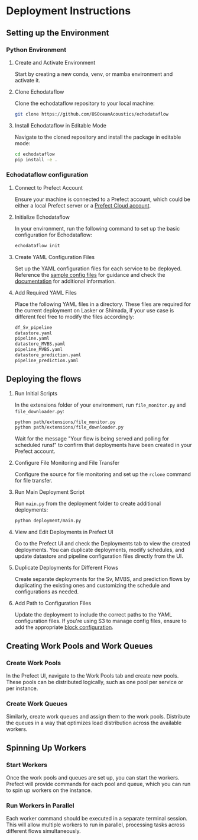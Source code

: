 # Deployment Instructions

## Setting up the Environment

### Python Environment

1. Create and Activate Environment

    Start by creating a new conda, venv, or mamba environment and activate it.

2. Clone Echodataflow

    Clone the echodataflow repository to your local machine:
    ```bash
    git clone https://github.com/OSOceanAcoustics/echodataflow
    ```
3. Install Echodataflow in Editable Mode

    Navigate to the cloned repository and install the package in editable mode:
    ```bash
    cd echodataflow
    pip install -e .
    ```

### Echodataflow configuration
1. Connect to Prefect Account

    Ensure your machine is connected to a Prefect account, which could be either a local Prefect server or a [Prefect Cloud account](https://docs.prefect.io/3.0/manage/cloud/connect-to-cloud).
2. Initialize Echodataflow

    In your environment, run the following command to set up the basic configuration for Echodataflow:

    ```bash
    echodataflow init
    ```
3. Create YAML Configuration Files
    
    Set up the YAML configuration files for each service to be deployed. Reference the [sample config files](https://drive.google.com/drive/u/2/folders/1C2Hs3-SxWbYaE3xTo7RRqAg4I7fzponW) for guidance and check the [documentation](https://echodataflow.readthedocs.io/en/latest/configuration/datastore.html) for additional information.
4. Add Required YAML Files

    Place the following YAML files in a directory. These files are required for the current deployment on Lasker or Shimada, if your use case is different feel free to modify the files accordingly:

    ```bash
    df_Sv_pipeline
    datastore.yaml
    pipeline.yaml
    datastore_MVBS.yaml
    pipeline_MVBS.yaml
    datastore_prediction.yaml
    pipeline_prediction.yaml
    ```

## Deploying the flows

1. Run Initial Scripts

    In the extensions folder of your environment, run `file_monitor.py` and `file_downloader.py`:

    ```bash
    python path/extensions/file_monitor.py
    python path/extensions/file_downloader.py
    ```
    Wait for the message "Your flow is being served and polling for scheduled runs!" to confirm that deployments have been created in your Prefect account.

2. Configure File Monitoring and File Transfer

    Configure the source for file monitoring and set up the `rclone` command for file transfer.

3. Run Main Deployment Script

    Run `main.py` from the deployment folder to create additional deployments: 

    ```bash
    python deployment/main.py
    ```
4. View and Edit Deployments in Prefect UI

    Go to the Prefect UI and check the Deployments tab to view the created deployments. You can duplicate deployments, modify schedules, and update datastore and pipeline configuration files directly from the UI.

5. Duplicate Deployments for Different Flows

    Create separate deployments for the Sv, MVBS, and prediction flows by duplicating the existing ones and customizing the schedule and configurations as needed.

6. Add Path to Configuration Files

    Update the deployment to include the correct paths to the YAML configuration files. If you're using S3 to manage config files, ensure to add the appropriate [block configuration](https://echodataflow.readthedocs.io/en/latest/configuration/blocks.html).

## Creating Work Pools and Work Queues
### Create Work Pools
In the Prefect UI, navigate to the Work Pools tab and create new pools. These pools can be distributed logically, such as one pool per service or per instance.

### Create Work Queues
Similarly, create work queues and assign them to the work pools. Distribute the queues in a way that optimizes load distribution across the available workers.  

## Spinning Up Workers
### Start Workers
Once the work pools and queues are set up, you can start the workers. Prefect will provide commands for each pool and queue, which you can run to spin up workers on the instance.

### Run Workers in Parallel
Each worker command should be executed in a separate terminal session. This will allow multiple workers to run in parallel, processing tasks across different flows simultaneously.


